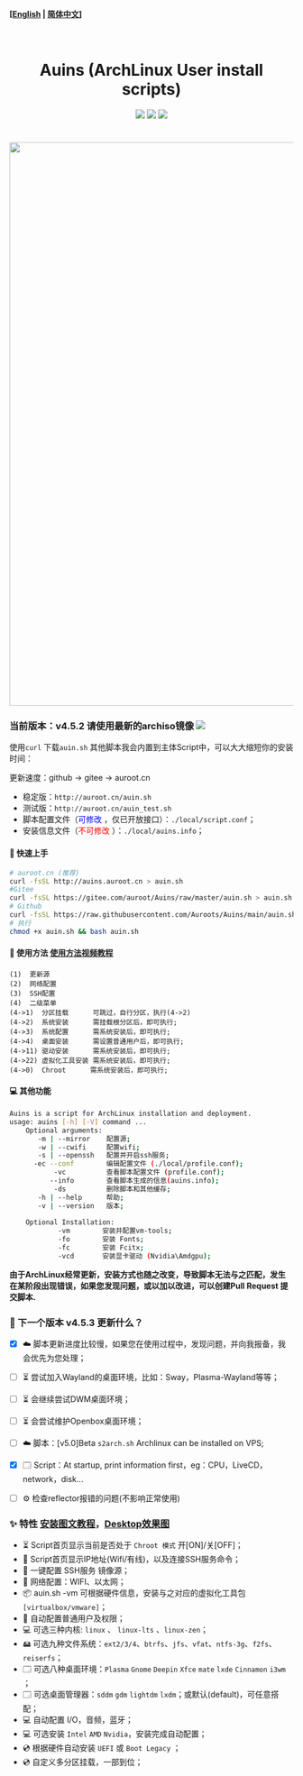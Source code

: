 **[[English](https://github.com/Auroots/Auins/blob/main/README_en.md) | [简体中文](https://github.com/Auroots/Auins/blob/main/README.md)]** 

<h1 align="center">
  <br>
  Auins (ArchLinux User install scripts)
  <br>
</h1>
<p align="center">
<img src="https://img.shields.io/badge/Bash-red?style=flat-square&logo=shell">
<img src="https://img.shields.io/badge/OS-ArchLinux-blue?style=flat-square&logo=arch-linux">
     <a href="https://jq.qq.com/?_wv=1027&k=yASMQyjM">
      <img src="https://img.shields.io/badge/QQ%E7%BE%A4 @auroot -204097403-success?style=flat-square&logo=appveyor">
  </a>
</p>
<h1 align="center">
  <a href="https://github.com/Auroots/Auins" alt="logo" ><img src="http://auins.auroot.cn/local/Auins.png" width="1000"/></a>
  <br>
</h1>
<h3>
当前版本：v4.5.2 请使用最新的archiso镜像
<a href="https://github.com/Auroots/Auins/blob/main/doc/update-zh.md">
    <img src="https://img.shields.io/badge/journal-%E6%9B%B4%E6%96%B0%E6%97%A5%E5%BF%97-brightgreen?style=flat-square&logo=appveyor">
</a>
</h3>




使用`curl` 下载`auin.sh` 其他脚本我会内置到主体Script中，可以大大缩短你的安装时间：

更新速度：github -> gitee -> auroot.cn 

- 稳定版：`http://auroot.cn/auin.sh`
- 测试版：`http://auroot.cn/auin_test.sh`
- 脚本配置文件（<font color='blue'>可修改 </font>，仅已开放接口）：```./local/script.conf```；
- 安装信息文件（<font color='red'>不可修改 </font>）：```./local/auins.info```；

#### 💾 快速上手

```bash
# auroot.cn (推荐)
curl -fsSL http://auins.auroot.cn > auin.sh  
#Gitee
curl -fsSL https://gitee.com/auroot/Auins/raw/master/auin.sh > auin.sh
# Github
curl -fsSL https://raw.githubusercontent.com/Auroots/Auins/main/auin.sh > auin.sh
# 执行
chmod +x auin.sh && bash auin.sh
```

#### :rocket:  使用方法   [使用方法视频教程](https://www.bilibili.com/video/BV18V411x7ee/)

```
(1)  更新源
(2)  网络配置
(3)  SSH配置
(4)  二级菜单
(4->1)  分区挂载      可跳过，自行分区，执行(4->2)
(4->2)  系统安装      需挂载根分区后，即可执行;
(4->3)  系统配置	  需系统安装后，即可执行;
(4->4)  桌面安装      需设置普通用户后，即可执行;
(4->11) 驱动安装      需系统安装后，即可执行;
(4->22) 虚拟化工具安装 需系统安装后，即可执行;
(4->0)  Chroot      需系统安装后，即可执行;
```

#### 💻 其他功能

```bash
Auins is a script for ArchLinux installation and deployment.
usage: auins [-h] [-V] command ...
    Optional arguments:
       -m | --mirror    配置源;
       -w | --cwifi     配置wifi;
       -s | --openssh   配置并开启ssh服务; 
      -ec --conf    	编辑配置文件 (./local/profile.conf);
           -vc      	查看脚本配置文件 (profile.conf);
          --info    	查看脚本生成的信息(auins.info);
           -ds      	删除脚本和其他缓存;
       -h | --help      帮助;
       -v | --version   版本;
       
    Optional Installation:
            -vm        安装并配置vm-tools;
            -fo        安装 Fonts;
            -fc        安装 Fcitx;
            -vcd       安装显卡驱动 (Nvidia\Amdgpu);
```

**由于ArchLinux经常更新，安装方式也随之改变，导致脚本无法与之匹配，发生在某阶段出现错误，如果您发现问题，或以加以改进，可以创建Pull Request 提交脚本.**

###  📃 下一个版本 v4.5.3 更新什么？

- [x] ☁️ 脚本更新进度比较慢，如果您在使用过程中，发现问题，并向我报备，我会优先为您处理；
- [ ] ⏳  尝试加入Wayland的桌面环境，比如：Sway，Plasma-Wayland等等；
- [ ] ⏳  会继续尝试DWM桌面环境；
- [ ] ⏳  会尝试维护Openbox桌面环境；
- [ ] ☁️  脚本：[v5.0]Beta `s2arch.sh` Archlinux can be installed on VPS;
- [x] 🗔 Script：At startup, print information first，eg：CPU，LiveCD，network，disk...
- [ ] ⚙️ 检查reflector报错的问题(不影响正常使用)



### :sparkles: 特性 [安装图文教程](https://blog.csdn.net/weixin_42871436/article/details/105126833)，[Desktop效果图](https://gitee.com/auroot/Auins/blob/master/doc/Picture.md)

- ⏳ Script首页显示当前是否处于 `Chroot 模式` 开[ON]/关[OFF]；
- 🔗 Script首页显示IP地址(Wifi/有线)，以及连接SSH服务命令；
- 🔗 一键配置 SSH服务 镜像源；
- 🔗 网络配置：WIFI、以太网；
- 📦 auin.sh -vm 可根据硬件信息，安装与之对应的虚拟化工具包 `[virtualbox/vmware]`；
- 🙎 自动配置普通用户及权限；
- 💻 可选三种内核: `linux` 、 `linux-lts` 、`linux-zen`；
- 🖴   可选九种文件系统：`ext2/3/4`、`btrfs`、`jfs`、`vfat`、`ntfs-3g`、`f2fs`、`reiserfs`；
- 🗔 可选八种桌面环境：`Plasma` `Gnome` `Deepin` `Xfce` `mate` `lxde` `Cinnamon` `i3wm` ；
- 🗔 可选桌面管理器：`sddm` `gdm` `lightdm` `lxdm`；或默认(default)，可任意搭配；
- 💻 自动配置 I/O，音频，蓝牙；
- 💻 可选安装 `Intel` `AMD` `Nvidia`，安装完成自动配置；
- 💿 根据硬件自动安装 `UEFI`  或  `Boot Legacy` ；
- 💿 自定义多分区挂载，一部到位；

 